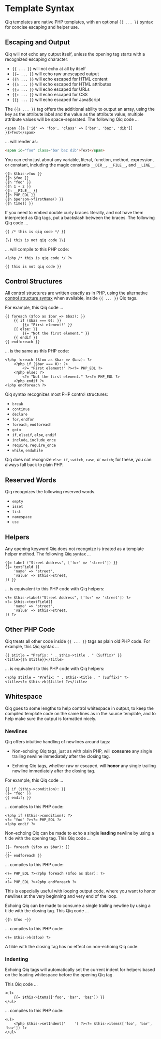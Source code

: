 # Template Syntax

Qiq templates are native PHP templates, with an optional `{{ ... }}` syntax for
concise escaping and helper use.

## Escaping and Output

Qiq will not echo any output itself, unless the opening tag starts with a
recognized escaping character:

- `{{ ... }}` will not echo at all by itself
- `{{= ... }}` will echo raw unescaped output
- `{{h ... }}` will echo escaped for HTML content
- `{{a ... }}` will echo escaped for HTML attributes
- `{{u ... }}` will echo escaped for URLs
- `{{c ... }}` will echo escaped for CSS
- `{{j ... }}` will echo escaped for JavaScript

The `{{a ... }}` tag offers the additional ability to output an array, using
the key as the attribute label and the value as the attribute value; multiple
attribute values will be space-separated. The following Qiq code ...

```qiq
<span {{a ['id' => 'foo', 'class' => ['bar', 'baz', 'dib']] }}>Text</span>
```

... will render as:

```html
<span id="foo" class="bar baz dib">Text</span>
```

You can echo just about any variable, literal, function, method, expression, or
constant, including the magic constants `__DIR__`, `__FILE__`, and `__LINE__`.

```qiq
{{h $this->foo }}
{{h $foo }}
{{h "foo" }}
{{h 1 + 2 }}
{{h __FILE__ }}
{{h PHP_EOL }}
{{h $person->firstName() }}
{{h time() }}
```

If you need to embed double curly braces literally, and not have them
interpreted as Qiq tags, put a backslash between the braces. The following Qiq
code ...

```qiq
{{ /* this is qiq code */ }}

{\{ this is not qiq code }\}
```

... will compile to this PHP code:

```html+php
<?php /* this is qiq code */ ?>

{{ this is not qiq code }}
```

## Control Structures

All control structures are written exactly as in PHP, using the
[alternative control structure syntax](https://php.net/control-structures.alternative-syntax)
when available, inside `{{ ... }}` Qiq tags.

For example, this Qiq code ...

```qiq
{{ foreach ($foo as $bar => $baz): }}
    {{ if ($baz === 0): }}
        {{= "First element!" }}
    {{ else: }}
        {{= "Not the first element." }}
    {{ endif }}
{{ endforeach }}
```
... is the same as this PHP code:

```html+php
<?php foreach ($foo as $bar => $baz): ?>
    <?php if ($bar === 0): ?>
        <?= "First element!" ?><?= PHP_EOL ?>
    <?php else: ?>
        <?= "Not the first element." ?><?= PHP_EOL ?>
    <?php endif ?>
<?php endforeach ?>
```

Qiq syntax recognizes most PHP control structures:

- `break`
- `continue`
- `declare`
- `for`, `endfor`
- `foreach`, `endforeach`
- `goto`
- `if`, `elseif`, `else`, `endif`
- `include`, `include_once`
- `require`, `require_once`
- `while`, `endwhile`

Qiq does not recognize `else if`, `switch`, `case`, or `match`; for these, you
can always fall back to plain PHP.

## Reserved Words

Qiq recognizes the following reserved words.

- `empty`
- `isset`
- `list`
- `namespace`
- `use`

## Helpers

Any opening keyword Qiq does not recognize is treated as a template helper
method. The following Qiq syntax ...

```qiq
{{= label ("Street Address", ['for' => 'street']) }}
{{= textField ([
    'name' => 'street',
    'value' => $this->street,
]) }}
```

... is equivalent to this PHP code with Qiq helpers:

```html+php
<?= $this->label("Street Address", ['for' => 'street']) ?>
<?= $this->textField([
    'name' => 'street',
    'value' => $this->street,
]) ?>
```

## Other PHP Code

Qiq treats all other code inside `{{ ... }}` tags as plain old PHP code. For
example, this Qiq syntax ...

```qiq
{{ $title = "Prefix: " . $this->title . " (Suffix)" }}
<title>{{h $title}}</title>
```

... is equivalent to this PHP code with Qiq helpers:

```html+php
<?php $title = "Prefix: " . $this->title . " (Suffix)" ?>
<title><?= $this->h($title) ?></title>
```

## Whitespace

Qiq goes to some lengths to help control whitespace in output, to keep the
compiled template code on the same lines as in the source template, and to
help make sure the output is formatted nicely.

### Newlines

Qiq offers intuitive handling of newlines around tags:

- Non-echoing Qiq tags, just as with plain PHP, will **consume** any single
  trailing newline immediately after the closing tag.

- Echoing Qiq tags, whether raw or escaped, will **honor** any single trailing
  newline immediately after the closing tag.

For example, this Qiq code ...

```qiq
{{ if ($this->condition): }}
{{= "foo" }}
{{ endif; }}
```

... compiles to this PHP code:

```html+php
<?php if ($this->condition): ?>
<?= "foo" ?><?= PHP_EOL ?>
<?php endif ?>
```

Non-echoing Qiq can be made to echo a single **leading** newline by using a tilde
with the opening tag. This Qiq code ...

```qiq
{{~ foreach ($foo as $bar): }}
...
{{~ endforeach }}
```

... compiles to this PHP code:

```html+php
<?= PHP_EOL ?><?php foreach ($foo as $bar): ?>
...
<?= PHP_EOL ?><?php endforeach ?>
```

This is especially useful with looping output code, where you want to honor
newlines at the very beginning and very end of the loop.

Echoing Qiq can be made to consume a single trailing newline by using a tilde
with the closing tag. This Qiq code ...

```qiq
{{h $foo ~}}
```

... compiles to this PHP code:

```html+php
<?= $this->h($foo) ?>
```

A tilde with the closing tag has no effect on non-echoing Qiq code.

### Indenting

Echoing Qiq tags will automatically set the current indent for helpers based on
the leading whitespace before the opening Qiq tag.

This Qiq code ...

```qiq
<ul>
    {{= $this->items(['foo', 'bar', 'baz']) }}
</ul>
```

... compiles to this PHP code:

```qiq
<ul>
    <?php $this->setIndent('    ') ?><?= $this->items(['foo', 'bar', 'baz']) ?>
</ul>
```
